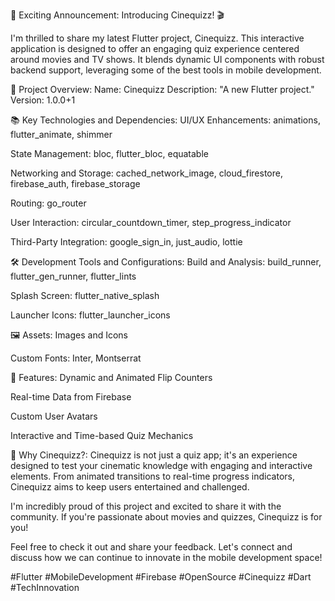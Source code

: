 🚀 Exciting Announcement: Introducing Cinequizz! 🎬

I'm thrilled to share my latest Flutter project, Cinequizz. This interactive application is designed to offer an engaging quiz experience centered around movies and TV shows. It blends dynamic UI components with robust backend support, leveraging some of the best tools in mobile development.

📜 Project Overview:
Name: Cinequizz Description: "A new Flutter project." Version: 1.0.0+1

📚 Key Technologies and Dependencies:
UI/UX Enhancements: animations, flutter_animate, shimmer

State Management: bloc, flutter_bloc, equatable

Networking and Storage: cached_network_image, cloud_firestore, firebase_auth, firebase_storage

Routing: go_router

User Interaction: circular_countdown_timer, step_progress_indicator

Third-Party Integration: google_sign_in, just_audio, lottie

🛠️ Development Tools and Configurations:
Build and Analysis: build_runner, flutter_gen_runner, flutter_lints

Splash Screen: flutter_native_splash

Launcher Icons: flutter_launcher_icons

🖼️ Assets:
Images and Icons

Custom Fonts: Inter, Montserrat

🌟 Features:
Dynamic and Animated Flip Counters

Real-time Data from Firebase

Custom User Avatars

Interactive and Time-based Quiz Mechanics

🚀 Why Cinequizz?:
Cinequizz is not just a quiz app; it's an experience designed to test your cinematic knowledge with engaging and interactive elements. From animated transitions to real-time progress indicators, Cinequizz aims to keep users entertained and challenged.

I'm incredibly proud of this project and excited to share it with the community. If you're passionate about movies and quizzes, Cinequizz is for you!

Feel free to check it out and share your feedback. Let's connect and discuss how we can continue to innovate in the mobile development space!

#Flutter #MobileDevelopment #Firebase #OpenSource #Cinequizz #Dart #TechInnovation
